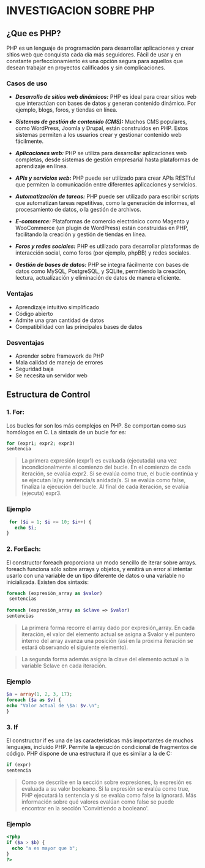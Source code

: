 # INVESTIGACION SOBRE PHP
## ¿Que es PHP?
PHP es un lenguaje de programación para desarrollar aplicaciones y 
crear sitios web que conquista cada día más seguidores. 
Fácil de usar y en constante perfeccionamiento es una 
opción segura para aquellos que desean trabajar en 
proyectos calificados y sin complicaciones.
### Casos de uso
* ***Desarrollo de sitios web dinámicos:*** PHP es ideal para crear sitios web que interactúan con bases de datos y 
generan contenido dinámico. Por ejemplo, blogs, foros, y tiendas en línea.    


* ***Sistemas de gestión de contenido (CMS):*** Muchos CMS populares, como WordPress, Joomla y Drupal, están construidos en PHP.
Estos sistemas permiten a los usuarios crear y gestionar contenido web fácilmente.


* ***Aplicaciones web:*** PHP se utiliza para desarrollar aplicaciones web completas, desde sistemas de gestión 
empresarial hasta plataformas de aprendizaje en línea.


* ***APIs y servicios web:*** PHP puede ser utilizado para crear APIs RESTful que permiten la comunicación entre 
diferentes aplicaciones y servicios.


* ***Automatización de tareas:*** PHP puede ser utilizado para escribir scripts que automatizan tareas repetitivas, 
como la generación de informes, el procesamiento de datos, o la gestión de archivos.


* ***E-commerce:*** Plataformas de comercio electrónico como Magento y WooCommerce (un plugin de WordPress)
están construidas en PHP, facilitando la creación y gestión de tiendas en línea.


* ***Foros y redes sociales:*** PHP es utilizado para desarrollar plataformas de interacción social, 
como foros (por ejemplo, phpBB) y redes sociales.


* ***Gestión de bases de datos:*** PHP se integra fácilmente con bases de datos como MySQL, 
PostgreSQL, y SQLite, permitiendo la creación, lectura, actualización y eliminación de datos de manera eficiente.


### Ventajas
* Aprendizaje intuitivo simplificado
* Código abierto
* Admite una gran cantidad de datos
* Compatibilidad con las principales bases de datos
### Desventajas
* Aprender sobre framework de PHP
* Mala calidad de manejo de errores
* Seguridad baja
* Se necesita un servidor web

## Estructura de Control
### 1. **For:** 
Los bucles for son los más complejos en PHP. Se comportan como sus homólogos en C.
La sintaxis de un bucle for es:

``` php
for (expr1; expr2; expr3) 
sentencia
```

>La primera expresión (expr1) es evaluada (ejecutada) una vez incondicionalmente al comienzo del bucle.
En el comienzo de cada iteración, se evalúa expr2. Si se evalúa como true, el bucle continúa y se ejecutan la/sy sentencia/s anidada/s. Si se evalúa como false, finaliza la ejecución del bucle.
Al final de cada iteración, se evalúa (ejecuta) expr3.

### Ejemplo
``` php
 for ($i = 1; $i <= 10; $i++) { 
   echo $i;
}
```

### 2. **ForEach:** 
El constructor foreach proporciona un modo sencillo de iterar sobre arrays. foreach funciona sólo sobre arrays y objetos, 
y emitirá un error al intentar usarlo con una variable de un tipo diferente de datos o una variable no inicializada.
Existen dos sintaxis:

``` php
foreach (expresión_array as $valor)
 sentencias  
 
foreach (expresión_array as $clave => $valor)
sentencias
```

>La primera forma recorre el array dado por expresión_array. En cada iteración, el valor del elemento actual se asigna a $valor y el puntero interno del array avanza una posición (así en la próxima iteración se estará observando el siguiente elemento).

>La segunda forma además asigna la clave del elemento actual a la variable $clave en cada iteración.

### Ejemplo
``` php
$a = array(1, 2, 3, 17);
foreach ($a as $v) {
echo "Valor actual de \$a: $v.\n";
}
```

### 3. If
El constructor if es una de las características más importantes de muchos lenguajes, incluido PHP. 
Permite la ejecución condicional de fragmentos de código. PHP dispone de una estructura if que es similar a la de C:

``` php
if (expr)
sentencia
```

>Como se describe en la sección sobre expresiones, la expresión es evaluada a su valor booleano. 
Si la expresión se evalúa como true, PHP ejecutará la sentencia y si se evalúa como false la ignorará. 
Más información sobre qué valores evalúan como false se puede encontrar en la sección 'Convirtiendo a booleano'.

### Ejemplo 
``` php
<?php
if ($a > $b) {
  echo "a es mayor que b";
}
?>
```


